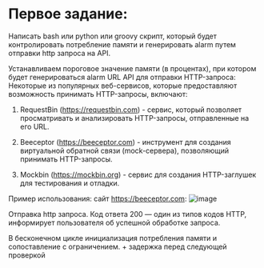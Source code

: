 # Первое задание:
Написать bash или python или groovy скрипт, который будет контролировать потребление памяти и генерировать alarm путем отправки http запроса на API.

Устанавливаем пороговое значение памяти (в процентах), при котором будет генерироваться alarm
URL API для отправки HTTP-запроса:
Некоторые из популярных веб-сервисов, которые предоставляют возможность принимать HTTP-запросы, включают:

1. RequestBin (https://requestbin.com) - сервис, который позволяет просматривать и анализировать HTTP-запросы, отправленные на его URL.

2. Beeceptor (https://beeceptor.com) - инструмент для создания виртуальной обратной связи (mock-сервера), позволяющий принимать HTTP-запросы.

3. Mockbin (https://mockbin.org) - сервис для создания HTTP-заглушек для тестирования и отладки.

Пример использования: сайт https://beeceptor.com:
![image](https://github.com/0xolee0/first_hh/assets/126178814/b894f9cf-9f98-418c-9b84-41d132cee304)

Отправка http запроса. Код ответа 200 — один из типов кодов HTTP, информирует пользователя об успешной обработке запроса.

В бесконечном цикле инициализация потребления памяти и сопоставление с ограничением. + задержка перед следующей проверкой
